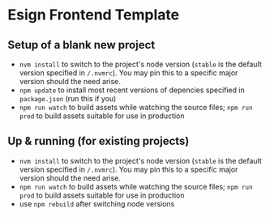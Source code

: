 # Esign Frontend Template

## Setup of a blank new project
* `nvm install` to switch to the project's node version (`stable` is the default version specified in `/.nvmrc`).
You may pin this to a specific major version should the need arise.
* `npm update` to install most recent versions of depencies specified in `package.json` (run this if you)
* `npm run watch` to build assets while watching the source files;
`npm run prod` to build assets suitable for use in production

## Up & running (for existing projects)
* `nvm install` to switch to the project's node version (`stable` is the default version specified in `/.nvmrc`).
You may pin this to a specific major version should the need arise.
* `npm run watch` to build assets while watching the source files;
`npm run prod` to build assets suitable for use in production
* use `npm rebuild` after switching node versions
